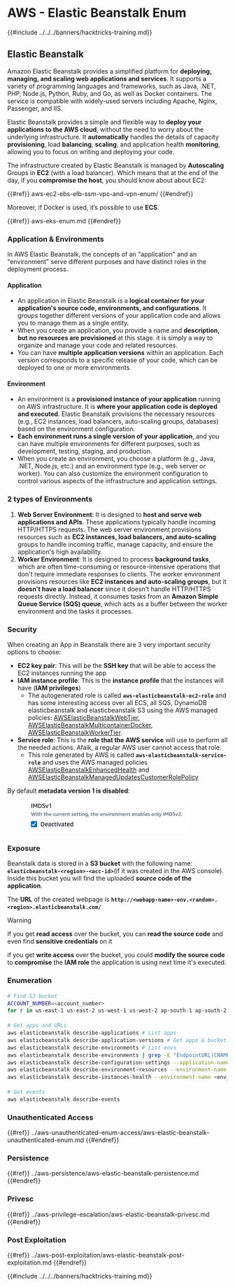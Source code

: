 # AWS - Elastic Beanstalk Enum

{{#include ../../../banners/hacktricks-training.md}}

## Elastic Beanstalk

Amazon Elastic Beanstalk provides a simplified platform for **deploying, managing, and scaling web applications and services**. It supports a variety of programming languages and frameworks, such as Java, .NET, PHP, Node.js, Python, Ruby, and Go, as well as Docker containers. The service is compatible with widely-used servers including Apache, Nginx, Passenger, and IIS.

Elastic Beanstalk provides a simple and flexible way to **deploy your applications to the AWS cloud**, without the need to worry about the underlying infrastructure. It **automatically** handles the details of capacity **provisioning**, load **balancing**, **scaling**, and application health **monitoring**, allowing you to focus on writing and deploying your code.

The infrastructure created by Elastic Beanstalk is managed by **Autoscaling** Groups in **EC2** (with a load balancer). Which means that at the end of the day, if you **compromise the host**, you should know about about EC2:

{{#ref}}
aws-ec2-ebs-elb-ssm-vpc-and-vpn-enum/
{{#endref}}

Moreover, if Docker is used, it’s possible to use **ECS**.

{{#ref}}
aws-eks-enum.md
{{#endref}}

### Application & Environments

In AWS Elastic Beanstalk, the concepts of an "application" and an "environment" serve different purposes and have distinct roles in the deployment process.

#### Application

- An application in Elastic Beanstalk is a **logical container for your application's source code, environments, and configurations**. It groups together different versions of your application code and allows you to manage them as a single entity.
- When you create an application, you provide a name and **description, but no resources are provisioned** at this stage. it is simply a way to organize and manage your code and related resources.
- You can have **multiple application versions** within an application. Each version corresponds to a specific release of your code, which can be deployed to one or more environments.

#### Environment

- An environment is a **provisioned instance of your application** running on AWS infrastructure. It is **where your application code is deployed and executed**. Elastic Beanstalk provisions the necessary resources (e.g., EC2 instances, load balancers, auto-scaling groups, databases) based on the environment configuration.
- **Each environment runs a single version of your application**, and you can have multiple environments for different purposes, such as development, testing, staging, and production.
- When you create an environment, you choose a platform (e.g., Java, .NET, Node.js, etc.) and an environment type (e.g., web server or worker). You can also customize the environment configuration to control various aspects of the infrastructure and application settings.

### 2 types of Environments

1. **Web Server Environment**: It is designed to **host and serve web applications and APIs**. These applications typically handle incoming HTTP/HTTPS requests. The web server environment provisions resources such as **EC2 instances, load balancers, and auto-scaling** groups to handle incoming traffic, manage capacity, and ensure the application's high availability.
2. **Worker Environment**: It is designed to process **background tasks**, which are often time-consuming or resource-intensive operations that don't require immediate responses to clients. The worker environment provisions resources like **EC2 instances and auto-scaling groups**, but it **doesn't have a load balancer** since it doesn't handle HTTP/HTTPS requests directly. Instead, it consumes tasks from an **Amazon Simple Queue Service (SQS) queue**, which acts as a buffer between the worker environment and the tasks it processes.

### Security

When creating an App in Beanstalk there are 3 very important security options to choose:

- **EC2 key pair**: This will be the **SSH key** that will be able to access the EC2 instances running the app
- **IAM instance profile**: This is the **instance profile** that the instances will have (**IAM privileges**)
  - The autogenerated role is called **`aws-elasticbeanstalk-ec2-role`** and has some interesting access over all ECS, all SQS, DynamoDB elasticbeanstalk and elasticbeanstalk S3 using the AWS managed policies: [AWSElasticBeanstalkWebTier](https://us-east-1.console.aws.amazon.com/iam/home#/policies/arn:aws:iam::aws:policy/AWSElasticBeanstalkWebTier), [AWSElasticBeanstalkMulticontainerDocker](https://us-east-1.console.aws.amazon.com/iam/home#/policies/arn:aws:iam::aws:policy/AWSElasticBeanstalkMulticontainerDocker), [AWSElasticBeanstalkWorkerTier](https://us-east-1.console.aws.amazon.com/iam/home#/policies/arn:aws:iam::aws:policy/AWSElasticBeanstalkWorkerTier).
- **Service role**: This is the **role that the AWS service** will use to perform all the needed actions. Afaik, a regular AWS user cannot access that role.
  - This role generated by AWS is called **`aws-elasticbeanstalk-service-role`** and uses the AWS managed policies [AWSElasticBeanstalkEnhancedHealth](https://us-east-1.console.aws.amazon.com/iam/home#/policies/arn:aws:iam::aws:policy/service-role/AWSElasticBeanstalkEnhancedHealth) and [AWSElasticBeanstalkManagedUpdatesCustomerRolePolicy](https://us-east-1.console.aws.amazon.com/iamv2/home?region=us-east-1#/roles/details/aws-elasticbeanstalk-service-role?section=permissions)

By default **metadata version 1 is disabled**:

<figure><img src="../../../images/image (103).png" alt=""><figcaption></figcaption></figure>

### Exposure

Beanstalk data is stored in a **S3 bucket** with the following name: **`elasticbeanstalk-<region>-<acc-id>`**(if it was created in the AWS console). Inside this bucket you will find the uploaded **source code of the application**.

The **URL** of the created webpage is **`http://<webapp-name>-env.<random>.<region>.elasticbeanstalk.com/`**

> [!WARNING]
> If you get **read access** over the bucket, you can **read the source code** and even find **sensitive credentials** on it
>
> if you get **write access** over the bucket, you could **modify the source code** to **compromise** the **IAM role** the application is using next time it's executed.

### Enumeration

```bash
# Find S3 bucket
ACCOUNT_NUMBER=<account_number>
for r in us-east-1 us-east-2 us-west-1 us-west-2 ap-south-1 ap-south-2 ap-northeast-1 ap-northeast-2 ap-northeast-3 ap-southeast-1 ap-southeast-2 ap-southeast-3 ca-central-1 eu-central-1 eu-central-2 eu-west-1 eu-west-2 eu-west-3 eu-north-1 sa-east-1 af-south-1 ap-east-1 eu-south-1 eu-south-2 me-south-1 me-central-1; do aws s3 ls elasticbeanstalk-$r-$ACCOUNT_NUMBER 2>/dev/null && echo "Found in: elasticbeanstalk-$r-$ACCOUNT_NUMBER"; done

# Get apps and URLs
aws elasticbeanstalk describe-applications # List apps
aws elasticbeanstalk describe-application-versions # Get apps & bucket name with source code
aws elasticbeanstalk describe-environments # List envs
aws elasticbeanstalk describe-environments | grep -E "EndpointURL|CNAME"
aws elasticbeanstalk describe-configuration-settings --application-name <app_name> --environment-name <env_name>
aws elasticbeanstalk describe-environment-resources --environment-name <env_name> # Get env info such as SQS used queues
aws elasticbeanstalk describe-instances-health --environment-name <env_name> # Get the instances of an environment

# Get events
aws elasticbeanstalk describe-events
```

### Unauthenticated Access

{{#ref}}
../aws-unauthenticated-enum-access/aws-elastic-beanstalk-unauthenticated-enum.md
{{#endref}}

### Persistence

{{#ref}}
../aws-persistence/aws-elastic-beanstalk-persistence.md
{{#endref}}

### Privesc

{{#ref}}
../aws-privilege-escalation/aws-elastic-beanstalk-privesc.md
{{#endref}}

### Post Exploitation

{{#ref}}
../aws-post-exploitation/aws-elastic-beanstalk-post-exploitation.md
{{#endref}}

{{#include ../../../banners/hacktricks-training.md}}





